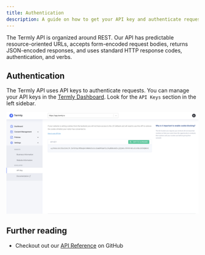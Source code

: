 ```yaml
---
title: Authentication
description: A guide on how to get your API key and authenticate requests to the Termly API
---
```


The Termly API is organized around REST. Our API has predictable resource-oriented URLs, accepts form-encoded request bodies, returns JSON-encoded responses, and uses standard HTTP response codes, authentication, and verbs.

## Authentication

The Termly API uses API keys to authenticate requests. You can manage your API keys in the [Termly Dashboard](https://app.termly.io/dashboard). Look for the `API Keys` section in the left sidebar.

![API Keys](../../../assets/api.png)

## Further reading

- Checkout out our [API Reference](https://github.com/termly/apidocs/tree/main) on GitHub
